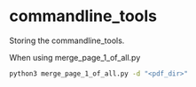 # commandline_tools
Storing the commandline_tools.

When using merge_page_1_of_all.py

```bash
python3 merge_page_1_of_all.py -d "<pdf_dir>"
```
